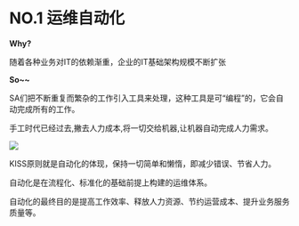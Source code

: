 # NO.1 运维自动化

**Why?**

随着各种业务对IT的依赖渐重，企业的IT基础架构规模不断扩张

**So~~**

SA们把不断重复而繁杂的工作引入工具来处理，这种工具是可“编程”的，它会自动完成所有的工作。

手工时代已经过去,撇去人力成本,将一切交给机器,让机器自动完成人力需求。

![](img/blog1-1.jpg)


KISS原则就是自动化的体现，保持一切简单和懒惰，即减少错误、节省人力。

自动化是在流程化、标准化的基础前提上构建的运维体系。

自动化的最终目的是提高工作效率、释放人力资源、节约运营成本、提升业务服务质量等。

